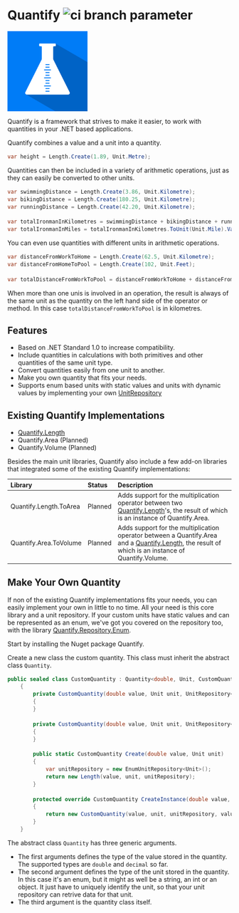 # Quantify ![ci branch parameter](https://github.com/acidicsoftware/dotnet-quantify/workflows/Continuous%20Integration/badge.svg?branch=trunk)

<img src="assets/quantify-logo.svg" height="180px" width="180px" align="center" />

Quantify is a framework that strives to make it easier, to work with quantities in your .NET based applications.

Quantify combines a value and a unit into a quantity.

```csharp
var height = Length.Create(1.89, Unit.Metre);
```
Quantities can then be included in a variety of arithmetic operations, just as they can easily be converted to other units.

```csharp
var swimmingDistance = Length.Create(3.86, Unit.Kilometre);
var bikingDistance = Length.Create(180.25, Unit.Kilometre);
var runningDistance = Length.Create(42.20, Unit.Kilometre);

var totalIronmanInKilometres = swimmingDistance + bikingDistance + runningDistance;
var totalIronmanInMiles = totalIronmanInKilometres.ToUnit(Unit.Mile).Value;
```

You can even use quantities with different units in arithmetic operations.

```csharp
var distanceFromWorkToHome = Length.Create(62.5, Unit.Kilometre);
var distanceFromHomeToPool = Length.Create(102, Unit.Feet);

var totalDistanceFromWorkToPool = distanceFromWorkToHome + distanceFromHomeToPool;
```

When more than one unis is involved in an operation, the result is always of the same unit as the quantity on the left hand side of the operator or method. In this case `totalDistanceFromWorkToPool` is in kilometres.

## Features
- Based on .NET Standard 1.0 to increase compatibility.
- Include quantities in calculations with both primitives and other quantities of the same unit type.
- Convert quantities easily from one unit to another.
- Make you own quantity that fits your needs.
- Supports enum based units with static values and units with dynamic values by implementing your own [UnitRepository](src/Quantify/Repository/UnitRepository.cs)

## Existing Quantify Implementations

- [Quantify.Length](https://github.com/acidicsoftware/dotnet-quantify-length)
- Quantify.Area (Planned)
- Quantify.Volume (Planned)

Besides the main unit libraries, Quantify also include a few add-on libraries that integrated some of the existing Quantify implementations:

| Library | Status | Description |
| :--- | :--- | :--- |
| Quantify.Length.ToArea | Planned | Adds support for the multiplication operator between two [Quantify.Length](https://github.com/acidicsoftware/dotnet-quantify-length)'s, the result of which is an instance of Quantify.Area. |
| Quantify.Area.ToVolume | Planned | Adds support for the multiplication operator between a Quantify.Area and a [Quantify.Length](https://github.com/acidicsoftware/dotnet-quantify-length), the result of which is an instance of Quantify.Volume. |

## Make Your Own Quantity
If non of the existing Quantify implementations fits your needs, you can easily implement your own in little to no time. All your need is this core library and a unit repository. If your custom units have static values and can be represented as an enum, we've got you covered on the repository too, with the library [Quantify.Repository.Enum](https://github.com/acidicsoftware/dotnet-quantify-repository-enum).

Start by installing the Nuget package Quantify.

Create a new class the custom quantity. This class must inherit the abstract class `Quantity`.

```csharp
public sealed class CustomQuantity : Quantity<double, Unit, CustomQuantity>
    {
        private CustomQuantity(double value, Unit unit, UnitRepository<Unit> unitRepository) : base(value, unit, unitRepository)
        {
        }

        private CustomQuantity(double value, Unit unit, UnitRepository<Unit> unitRepository, ValueCalculator<double> valueCalculator, ValueConverter<double, Unit> valueConverter) : base(value, unit, unitRepository, valueCalculator, valueConverter)
        {
        }

        public static CustomQuantity Create(double value, Unit unit)
        {
            var unitRepository = new EnumUnitRepository<Unit>();
            return new Length(value, unit, unitRepository);
        }

        protected override CustomQuantity CreateInstance(double value, Unit unit, UnitRepository<Unit> unitRepository, ValueCalculator<double> valueCalculator, ValueConverter<double, Unit> valueConverter)
        {
            return new CustomQuantity(value, unit, unitRepository, valueCalculator, valueConverter);
        }
    }
```

The abstract class `Quantity` has three generic arguments.

- The first arguments defines the type of the value stored in the quantity. The supported types are `double` and `decimal` so far.
- The second argument defines the type of the unit stored in the quantity. In this case it's an enum, but it might as well be a string, an int or an object. It just have to uniquely identify the unit, so that your unit repository can retrive data for that unit.
- The third argument is the quantity class itself.